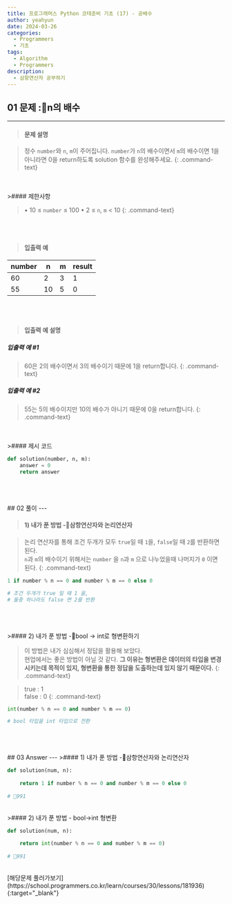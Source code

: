 ```yaml
---
title: 프로그래머스 Python 코테준비 기초 (17) - 공배수
author: yeahyun
date: 2024-03-26
categories:
  - Programmers
  - 기초
tags:
  - Algorithm
  - Programmers
description:
  - 삼항연산자 공부하기
---
```

## 01 문제 :n의 배수

---
>#### 문제 설명

>정수 `number`와 `n`, `m`이 주어집니다. `number`가 `n`의 배수이면서 `m`의 배수이면 1을 아니라면 0을 return하도록 solution 함수를 완성해주세요.
{: .command-text}

<BR>
<BR>
>#### 제한사항

>• 10 ≤ `number` ≤ 100
>• 2 ≤ `n`, `m` < 10
{: .command-text}
<BR>
<BR>

>#### 입출력 예

|number|n|m|result|
|---|---|---|---|
|60|2|3|1|
|55|10|5|0

<BR>
<BR>

>#### 입출력 예 설명

##### 입출력 예 #1
>60은 2의 배수이면서 3의 배수이기 때문에 1을 return합니다.
{: .command-text}

##### 입출력 예 #2
>55는 5의 배수이지만 10의 배수가 아니기 때문에 0을 return합니다.
{: .command-text}

<BR>

<br>
>#### 제시 코드

```python
def solution(number, n, m):
	answer = 0
	return answer
```

<br>
<br>
<BR>
## 02 풀이 
---

>#### 1) 내가 푼 방법 -삼항연산자와 논리연산자

>논리 연산자를 통해 조건 두개가 모두 `true`일 때 `1`을, `false`일 때 `2`를 반환하면 된다.  
>`n`과 `m`의 배수이기 위해서는 `number` 을 `n`과 `m` 으로 나누었을때 나머지가 `0` 이면 된다.
{: .command-text}

```python
1 if number % n == 0 and number % m == 0 else 0

# 조건 두개가 true 일 때 1 을, 
# 둘중 하나라도 false 면 2를 반환
```
<br>
<br>
<br>
>#### 2) 내가 푼 방법 -bool -> int로 형변환하기

>이 방법은 내가 심심해서 정답을 활용해 보았다.  
>현업에서는 좋은 방법이 아닐 것 같다. **그 이유는 형변환은 데이터의 타입을 변경시키는데 목적이 있지, 형변환을 통한 정답을 도출하는데 있지 않기 때문이다.**
{: .command-text}

>true : 1  
>false : 0
{: .command-text}

```python
int(number % n == 0 and number % m == 0)

# bool 타입을 int 타입으로 전환
```

<br>

<br>
<br>
## 03 Answer
---
>#### 1) 내가 푼 방법 -삼항연산자와 논리연산자

```python
def solution(num, n):
    
    return 1 if number % n == 0 and number % m == 0 else 0
    
# 991
```

<br>
>#### 2) 내가 푼 방법 - bool->int 형변환

```python
def solution(num, n):
    
    return int(number % n == 0 and number % m == 0)
    
# 991
```

<br>
[해당문제 풀러가보기](https://school.programmers.co.kr/learn/courses/30/lessons/181936){:target="_blank"}